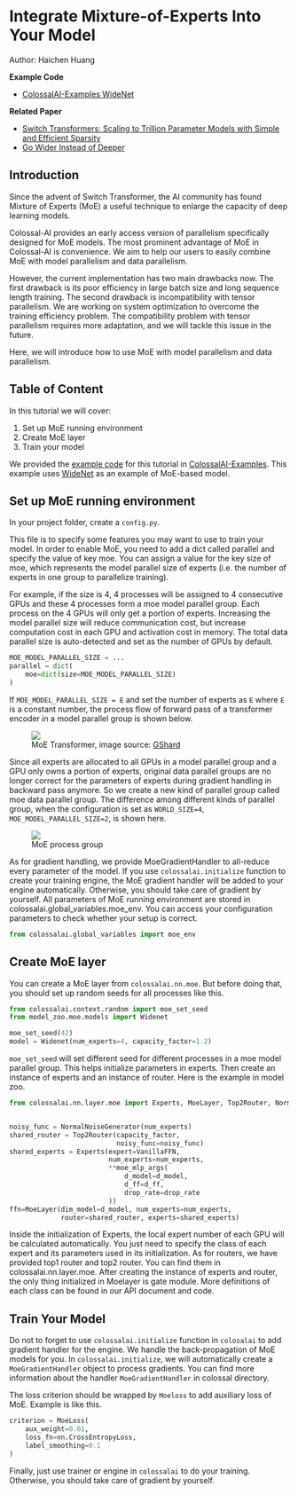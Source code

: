 # Integrate Mixture-of-Experts Into Your Model

Author: Haichen Huang

**Example Code**
- [ColossalAI-Examples WideNet](https://github.com/hpcaitech/ColossalAI-Examples/tree/main/image/widenet)

**Related Paper**
- [Switch Transformers: Scaling to Trillion Parameter Models with Simple and Efficient Sparsity](https://arxiv.org/abs/2101.03961)
- [Go Wider Instead of Deeper](https://arxiv.org/abs/2107.11817)


## Introduction

Since the advent of Switch Transformer, the AI community has found Mixture of Experts (MoE) a useful technique to enlarge the capacity of deep learning models.

Colossal-AI provides an early access version of parallelism specifically designed for MoE models.
The most prominent advantage of MoE in Colossal-AI is convenience.
We aim to help our users to easily combine MoE with model parallelism and data parallelism.

However, the current implementation has two main drawbacks now.
The first drawback is its poor efficiency in large batch size and long sequence length training.
The second drawback is incompatibility with tensor parallelism.
We are working on system optimization to overcome the training efficiency problem.
The compatibility problem with tensor parallelism requires more adaptation, and we will tackle this issue in the future.

Here, we will introduce how to use MoE with model parallelism and data parallelism.

## Table of Content
In this tutorial we will cover:
1. Set up MoE running environment
2. Create MoE layer
3. Train your model

We provided the [example code](https://github.com/hpcaitech/ColossalAI-Examples/tree/main/image/widenet) for this tutorial in [ColossalAI-Examples](https://github.com/hpcaitech/ColossalAI-Examples).
This example uses [WideNet](https://arxiv.org/abs/2107.11817) as an example of MoE-based model.


## Set up MoE running environment
In your project folder, create a `config.py`.

This file is to specify some features you may want to use to train your model.
In order to enable MoE, you need to add a dict called parallel and specify the value of key moe.
You can assign a value for the key size of moe, which represents the model parallel size of experts (i.e. the number of experts in one group to parallelize training).

For example, if the size is 4, 4 processes will be assigned to 4 consecutive GPUs and these 4 processes form a moe model parallel group.
Each process on the 4 GPUs will only get a portion of experts. Increasing the model parallel size will reduce communication cost, but increase computation cost in each GPU and activation cost in memory.
The total data parallel size is auto-detected and set as the number of GPUs by default.

```python
MOE_MODEL_PARALLEL_SIZE = ...
parallel = dict(
    moe=dict(size=MOE_MODEL_PARALLEL_SIZE)
)
```

If `MOE_MODEL_PARALLEL_SIZE = E` and set the number of experts as `E` where `E` is a constant number, the process flow of forward pass of a transformer encoder in a model parallel group is shown below.

<figure style={{textAlign: "center"}}>
<img src="https://s2.loli.net/2022/01/28/oI59QcxdteKUTks.png"/>
<figcaption>MoE Transformer, image source: <a href="https://arxiv.org/abs/2006.16668">GShard</a></figcaption>
</figure>

Since all experts are allocated to all GPUs in a model parallel group and a GPU only owns a portion of experts,
original data parallel groups are no longer correct for the parameters of experts during gradient handling in backward pass anymore.
So we create a new kind of parallel group called moe data parallel group.
The difference among different kinds of parallel group, when the configuration is set as `WORLD_SIZE=4`,
`MOE_MODEL_PARALLEL_SIZE=2`, is shown here.

<figure style={{textAlign: "center"}}>
<img src="https://s2.loli.net/2022/01/28/Sn8FpmQPKIiBEq2.png"/>
<figcaption>MoE process group</figcaption>
</figure>


As for gradient handling, we provide MoeGradientHandler to all-reduce every parameter of the model.
If you use `colossalai.initialize` function to create your training engine, the MoE gradient handler will be added to your engine automatically.
Otherwise, you should take care of gradient by yourself.
All parameters of MoE running environment are stored in colossalai.global_variables.moe_env.
You can access your configuration parameters to check whether your setup is correct.
```python
from colossalai.global_variables import moe_env
```

## Create MoE layer
You can create a MoE layer from `colossalai.nn.moe`.
But before doing that, you should set up random seeds for all processes like this.

```python
from colossalai.context.random import moe_set_seed
from model_zoo.moe.models import Widenet

moe_set_seed(42)
model = Widenet(num_experts=4, capacity_factor=1.2)
```

`moe_set_seed` will set different seed for different processes in a moe model parallel group.
This helps initialize parameters in experts.
Then create an instance of experts and an instance of router.
Here is the example in model zoo.

```python
from colossalai.nn.layer.moe import Experts, MoeLayer, Top2Router, NormalNoiseGenerator


noisy_func = NormalNoiseGenerator(num_experts)
shared_router = Top2Router(capacity_factor,
                           noisy_func=noisy_func)
shared_experts = Experts(expert=VanillaFFN,
                         num_experts=num_experts,
                         **moe_mlp_args(
                             d_model=d_model,
                             d_ff=d_ff,
                             drop_rate=drop_rate
                         ))
ffn=MoeLayer(dim_model=d_model, num_experts=num_experts,
             router=shared_router, experts=shared_experts)
```

Inside the initialization of Experts, the local expert number of each GPU will be calculated automatically. You just need to specify the class of each expert and its parameters used in its initialization. As for routers, we have provided top1 router and top2 router. You can find them in colossalai.nn.layer.moe. After creating the instance of experts and router, the only thing initialized in Moelayer is gate module. More definitions of each class can be found in our API document and code.


## Train Your Model
Do not to forget to use `colossalai.initialize` function in `colosalai` to add gradient handler for the engine.
We handle the back-propagation of MoE models for you.
In `colossalai.initialize`, we will automatically create a `MoeGradientHandler` object to process gradients.
You can find more information about the handler `MoeGradientHandler` in colossal directory.

The loss criterion should be wrapped by `Moeloss` to add auxiliary loss of MoE. Example is like this.
```python
criterion = MoeLoss(
    aux_weight=0.01,
    loss_fn=nn.CrossEntropyLoss,
    label_smoothing=0.1
)
```

Finally, just use trainer or engine in `colossalai` to do your training.
Otherwise, you should take care of gradient by yourself.
